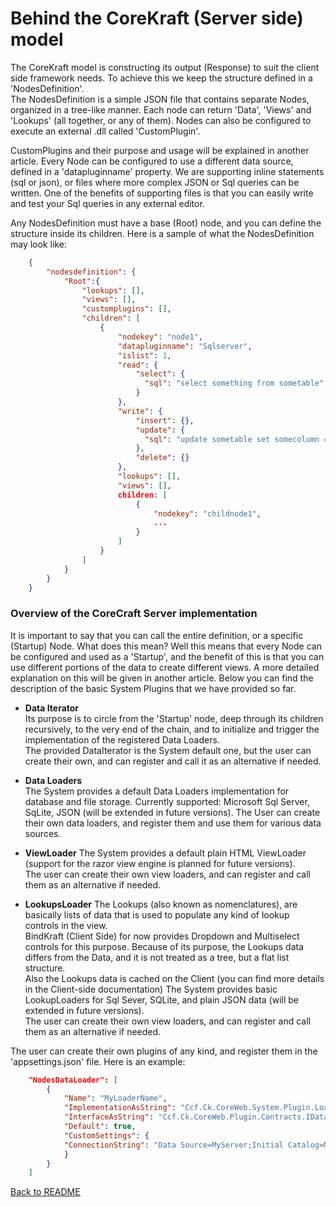<!-- header
{			
	"title": "CoreKraft Loaders explained",
	"keywords": [ "introduction", "overview", "history", "nature", "BindKraft", "Server-side", "micro-service", "net core", "plug-ins", "data", "sql", "json" ]
}
-->
# Behind the CoreKraft (Server side) model #

The CoreKraft model is constructing its output (Response) to suit the client side framework needs. To achieve this we keep the structure defined in a 'NodesDefinition'.   
The NodesDefinition is a simple JSON file that contains separate Nodes, organized in a tree-like manner. Each node can return 'Data', 'Views' and 'Lookups' (all together, or any of them). Nodes can also be configured to execute an external .dll called 'CustomPlugin'.  

CustomPlugins and their purpose and usage will be explained in another article. Every Node can be configured to use a different data source, defined in a 'datapluginname' property. We are supporting inline statements (sql or json), or files where more complex JSON or Sql queries can be written. One of the benefits of supporting files is that you can easily write and test your Sql queries in any external editor.  

Any NodesDefinition must have a base (Root) node, and you can define the structure inside its children. Here is a sample of what the NodesDefinition may look like:
```json
    {
		"nodesdefinition": {
			"Root":{
				"lookups": [],
				"views": [],
				"customplugins": [],
				"children": [
					{
						"nodekey": "node1",
						"datapluginname": "Sqlserver",
						"islist": 1,
						"read": {
							"select": {
							  "sql": "select something from sometable"
							}
						},
						"write": {
							"insert": {},
							"update": {
							  "sql": "update sometable set somecolumn = @somecolumn where something = @something;"
							},
							"delete": {}
						},
						"lookups": [],
						"views": [],
						children: [
							{
								"nodekey": "childnode1",
								...
							}
						]
					}
				]
			}
		}
	}
```

### Overview of the CoreCraft Server implementation ###
It is important to say that you can call the entire definition, or a specific (Startup) Node. What does this mean? Well this means that every Node can be configured and used as a 'Startup', and the benefit of this is that you can use different portions of the data to create different views. A more detailed explanation on this will be given in another article. Below you can find the description of the basic System Plugins that we have provided so far.


- **Data Iterator**  
Its purpose is to circle from the 'Startup' node, deep through its children recursively, to the very end of the chain, and to initialize and trigger the implementation of the registered Data Loaders.  
The provided DataIterator is the System default one, but the user can create their own, and can register and call it as an alternative if needed.


- **Data Loaders**  
The System provides a default Data Loaders implementation for database and file storage. Currently supported: Microsoft Sql Server, SqLite, JSON (will be extended in future versions). The User can create their own data loaders, and register them and use them for various data sources.


- **ViewLoader**
The System provides a default plain HTML ViewLoader (support for the razor view engine is planned for future versions).  
The user can create their own view loaders, and can register and call them as an alternative if needed.


- **LookupsLoader**
The Lookups (also known as nomenclatures), are basically lists of data that is used to populate any kind of lookup controls in the view.   
BindKraft (Client Side) for now provides Dropdown and Multiselect controls for this purpose. Because of its purpose, the Lookups data differs from the Data, and it is not treated as a tree, but a flat list structure.  
Also the Lookups data is cached on the Client (you can find more details in the Client-side documentation)
The System provides basic LookupLoaders for Sql Sever, SQLite, and plain JSON data (will be extended in future versions).  
The user can create their own view loaders, and can register and call them as an alternative if needed.


The user can create their own plugins of any kind, and register them in the 'appsettings.json' file. Here is an example:
```json
	"NodesDataLoader": [
		{
			"Name": "MyLoaderName",
			"ImplementationAsString": "Ccf.Ck.CoreWeb.System.Plugin.Loader.SqlServer.SqlServerImp, Ccf.Ck.CoreWeb.System.Plugin.Loader.SqlServer",
			"InterfaceAsString": "Ccf.Ck.CoreWeb.Plugin.Contracts.IDataLoaderPlugin, Ccf.Ck.CoreWeb.Plugin.Contracts",
			"Default": true,
			"CustomSettings": {
			"ConnectionString": "Data Source=MyServer;Initial Catalog=MyDB"
			}
		}
	]
```

[Back to README](../../../README.md)